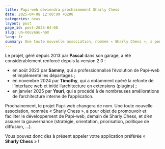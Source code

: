 ```yaml
---
title: Papi-web deviendra prochainement Sharly Chess
date: 2025-04-08 12:00:00 +0200
categories: news
layout: post
page_id: post-2025-04-08
slug: un-nouveau-nom
lang: fr
summary: Une toute nouvelle association, nommée « Sharly Chess », a pour objet de promouvoir et faciliter le développement de Papi-web, demain de _Sharly Chess_, et d’en assurer la gouvernance (stratégie, orientation, priorisation, politique de diffusion, …).
---
```


Le projet, géré depuis 2013 par **Pascal** dans son garage, a été considérablement renforcé depuis la version 2.0 :

* en août 2023 par **Sammy**, qui a professionnalisé l’évolution de Papi-web et implémenté les départages ;
* en novembre 2024 par **Timothy**, qui a notamment opéré la refonte de l’interface web et initié l’architecture en extensions (plugins) ;
* en janvier 2025 par **Youri**, qui a procédé à de nombreuses améliorations de l’architecture interne de l’application.

Prochainement, le projet Papi-web changera de nom. Une toute nouvelle association, nommée « Sharly Chess », a pour objet de promouvoir et faciliter le développement de Papi-web, demain de Sharly Chess, et d’en assurer la gouvernance (stratégie, orientation, priorisation, politique de diffusion, …).

Vous pouvez donc dès à présent appeler votre application préférée « **Sharly Chess** » !
